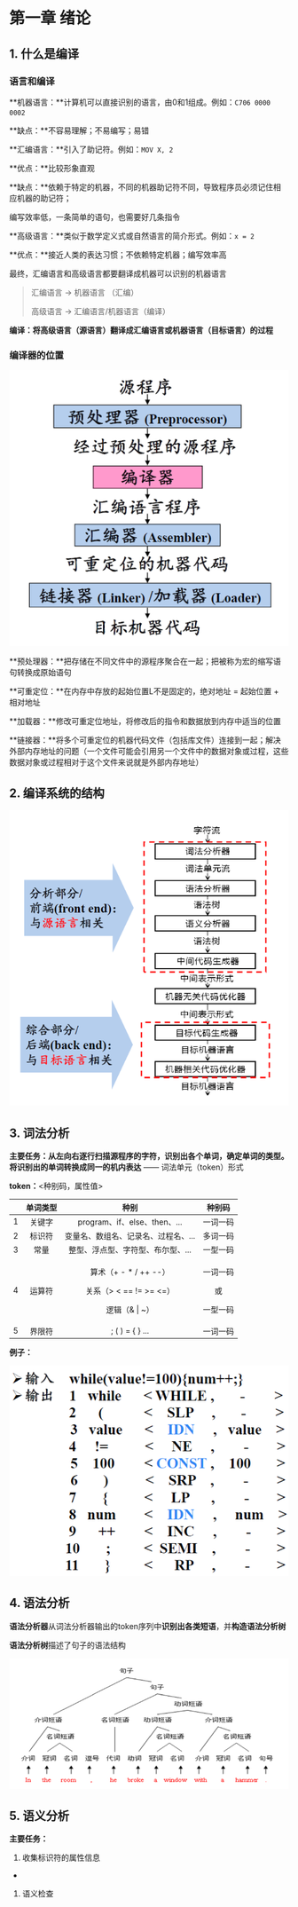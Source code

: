 # 第一章 绪论

## 1. 什么是编译

### 语言和编译

**机器语言：**计算机可以直接识别的语言，由0和1组成。例如：`C706 0000 0002`

**缺点：**不容易理解；不易编写；易错

**汇编语言：**引入了助记符。例如：`MOV X, 2`

**优点：**比较形象直观

**缺点：**依赖于特定的机器，不同的机器助记符不同，导致程序员必须记住相应机器的助记符；

编写效率低，一条简单的语句，也需要好几条指令

**高级语言：**类似于数学定义式或自然语言的简介形式。例如：`x = 2`

**优点：**接近人类的表达习惯；不依赖特定机器；编写效率高

最终，汇编语言和高级语言都要翻译成机器可以识别的机器语言

> 汇编语言 -&gt; 机器语言 （汇编）
>
> 高级语言 -&gt; 汇编语言/机器语言（编译）

**编译：将高级语言（源语言）翻译成汇编语言或机器语言（目标语言）的过程**

### 编译器的位置

![&#x7F16;&#x8BD1;&#x5668;&#x7684;&#x4F4D;&#x7F6E;](.gitbook/assets/image%20%281%29.png)

**预处理器：**把存储在不同文件中的源程序聚合在一起；把被称为宏的缩写语句转换成原始语句

**可重定位：**在内存中存放的起始位置L不是固定的，绝对地址 = 起始位置 + 相对地址

**加载器：**修改可重定位地址，将修改后的指令和数据放到内存中适当的位置

**链接器：**将多个可重定位的机器代码文件（包括库文件）连接到一起；解决外部内存地址的问题（一个文件可能会引用另一个文件中的数据对象或过程，这些数据对象或过程相对于这个文件来说就是外部内存地址）

## 2. 编译系统的结构

![&#x7F16;&#x8BD1;&#x7CFB;&#x7EDF;&#x7684;&#x7ED3;&#x6784;](.gitbook/assets/image%20%282%29.png)

## 3. 词法分析

**主要任务：**从左向右逐行扫描源程序的字符，识别出各个单词，确定单词的类型。将识别出的单词转换成同一的**机内表达** —— 词法单元（token）形式

**token：**&lt;种别码，属性值&gt;

<table>
  <thead>
    <tr>
      <th style="text-align:center"></th>
      <th style="text-align:center">&#x5355;&#x8BCD;&#x7C7B;&#x578B;</th>
      <th style="text-align:center">&#x79CD;&#x522B;</th>
      <th style="text-align:center">&#x79CD;&#x522B;&#x7801;</th>
    </tr>
  </thead>
  <tbody>
    <tr>
      <td style="text-align:center">1</td>
      <td style="text-align:center">&#x5173;&#x952E;&#x5B57;</td>
      <td style="text-align:center">program&#x3001;if&#x3001;else&#x3001;then&#x3001;...</td>
      <td style="text-align:center">&#x4E00;&#x8BCD;&#x4E00;&#x7801;</td>
    </tr>
    <tr>
      <td style="text-align:center">2</td>
      <td style="text-align:center">&#x6807;&#x8BC6;&#x7B26;</td>
      <td style="text-align:center">&#x53D8;&#x91CF;&#x540D;&#x3001;&#x6570;&#x7EC4;&#x540D;&#x3001;&#x8BB0;&#x5F55;&#x540D;&#x3001;&#x8FC7;&#x7A0B;&#x540D;&#x3001;...</td>
      <td
      style="text-align:center">&#x591A;&#x8BCD;&#x4E00;&#x7801;</td>
    </tr>
    <tr>
      <td style="text-align:center">3</td>
      <td style="text-align:center">&#x5E38;&#x91CF;</td>
      <td style="text-align:center">&#x6574;&#x578B;&#x3001;&#x6D6E;&#x70B9;&#x578B;&#x3001;&#x5B57;&#x7B26;&#x578B;&#x3001;&#x5E03;&#x5C14;&#x578B;&#x3001;...</td>
      <td
      style="text-align:center">&#x4E00;&#x578B;&#x4E00;&#x7801;</td>
    </tr>
    <tr>
      <td style="text-align:center">4</td>
      <td style="text-align:center">&#x8FD0;&#x7B97;&#x7B26;</td>
      <td style="text-align:center">
        <p>&#x7B97;&#x672F;&#xFF08;+ - * / ++ --&#xFF09;</p>
        <p>&#x5173;&#x7CFB;&#xFF08;&gt; &lt; == != &gt;= &lt;=&#xFF09;</p>
        <p>&#x903B;&#x8F91;&#xFF08;&amp; | ~&#xFF09;</p>
      </td>
      <td style="text-align:center">
        <p>&#x4E00;&#x8BCD;&#x4E00;&#x7801;</p>
        <p>&#x6216;</p>
        <p>&#x4E00;&#x578B;&#x4E00;&#x7801;</p>
      </td>
    </tr>
    <tr>
      <td style="text-align:center">5</td>
      <td style="text-align:center">&#x754C;&#x9650;&#x7B26;</td>
      <td style="text-align:center">; ( ) = { } ...</td>
      <td style="text-align:center">&#x4E00;&#x8BCD;&#x4E00;&#x7801;</td>
    </tr>
  </tbody>
</table>

**例子：**

![](.gitbook/assets/image%20%283%29.png)

## 4. 语法分析

**语法分析器**从词法分析器输出的token序列中**识别出各类短语**，并**构造语法分析树**

**语法分析树**描述了句子的语法结构

![&#x8BED;&#x6CD5;&#x5206;&#x6790;&#x6811;](.gitbook/assets/image%20%284%29.png)

## 5. 语义分析

**主要任务：**

1. 收集标识符的属性信息

* 
1. 语义检查



